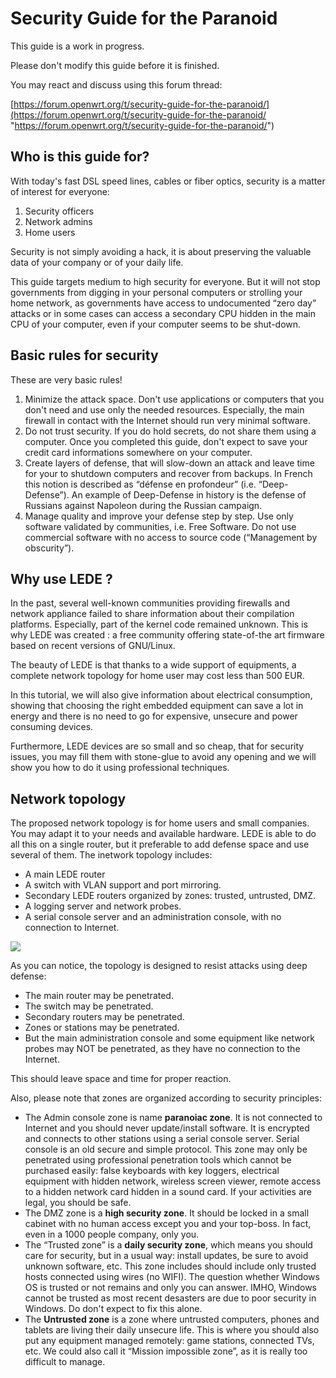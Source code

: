 # Security Guide for the Paranoid

This guide is a work in progress.

Please don't modify this guide before it is finished.

You may react and discuss using this forum thread:

[https://forum.openwrt.org/t/security-guide-for-the-paranoid/](https://forum.openwrt.org/t/security-guide-for-the-paranoid/ "https://forum.openwrt.org/t/security-guide-for-the-paranoid/")

## Who is this guide for?

With today's fast DSL speed lines, cables or fiber optics, security is a matter of interest for everyone:

1. Security officers
2. Network admins
3. Home users

Security is not simply avoiding a hack, it is about preserving the valuable data of your company or of your daily life.

This guide targets medium to high security for everyone. But it will not stop governments from digging in your personal computers or strolling your home network, as governments have access to undocumented “zero day” attacks or in some cases can access a secondary CPU hidden in the main CPU of your computer, even if your computer seems to be shut-down.

## Basic rules for security

These are very basic rules!

1. Minimize the attack space. Don't use applications or computers that you don't need and use only the needed resources. Especially, the main firewall in contact with the Internet should run very minimal software.
2. Do not trust security. If you do hold secrets, do not share them using a computer. Once you completed this guide, don't expect to save your credit card informations somewhere on your computer.
3. Create layers of defense, that will slow-down an attack and leave time for your to shutdown computers and recover from backups. In French this notion is described as “défense en profondeur” (i.e. “Deep-Defense”). An example of Deep-Defense in history is the defense of Russians against Napoleon during the Russian campaign.
4. Manage quality and improve your defense step by step. Use only software validated by communities, i.e. Free Software. Do not use commercial software with no access to source code (“Management by obscurity”).

## Why use LEDE ?

In the past, several well-known communities providing firewalls and network appliance failed to share information about their compilation platforms. Especially, part of the kernel code remained unknown. This is why LEDE was created : a free community offering state-of-the art firmware based on recent versions of GNU/Linux.

The beauty of LEDE is that thanks to a wide support of equipments, a complete network topology for home user may cost less than 500 EUR.

In this tutorial, we will also give information about electrical consumption, showing that choosing the right embedded equipment can save a lot in energy and there is no need to go for expensive, unsecure and power consuming devices.

Furthermore, LEDE devices are so small and so cheap, that for security issues, you may fill them with stone-glue to avoid any opening and we will show you how to do it using professional techniques.

## Network topology

The proposed network topology is for home users and small companies. You may adapt it to your needs and available hardware. LEDE is able to do all this on a single router, but it preferable to add defense space and use several of them. The inetwork topology includes:

- A main LEDE router
- A switch with VLAN support and port mirroring.
- Secondary LEDE routers organized by zones: trusted, untrusted, DMZ.
- A logging server and network probes.
- A serial console server and an administration console, with no connection to Internet.

[![](/_media/media/docs/howto/security_topology_0001.png)](/_detail/media/docs/howto/security_topology_0001.png?id=docs%3Aguide-user%3Asecurity%3Asecurity_guide_for_the_paranoid "media:docs:howto:security_topology_0001.png")

As you can notice, the topology is designed to resist attacks using deep defense:

- The main router may be penetrated.
- The switch may be penetrated.
- Secondary routers may be penetrated.
- Zones or stations may be penetrated.
- But the main administration console and some equipment like network probes may NOT be penetrated, as they have no connection to the Internet.

This should leave space and time for proper reaction.

Also, please note that zones are organized according to security principles:

- The Admin console zone is name **paranoiac zone**. It is not connected to Internet and you should never update/install software. It is encrypted and connects to other stations using a serial console server. Serial console is an old secure and simple protocol. This zone may only be penetrated using professional penetration tools which cannot be purchased easily: false keyboards with key loggers, electrical equipment with hidden network, wireless screen viewer, remote access to a hidden network card hidden in a sound card. If your activities are legal, you should be safe.
- The DMZ zone is a **high security zone**. It should be locked in a small cabinet with no human access except you and your top-boss. In fact, even in a 1000 people company, only you.
- The “Trusted zone” is a **daily security zone**, which means you should care for security, but in a usual way: install updates, be sure to avoid unknown software, etc. This zone includes should include only trusted hosts connected using wires (no WIFI). The question whether Windows OS is trusted or not remains and only you can answer. IMHO, Windows cannot be trusted as most recent desasters are due to poor security in Windows. Do don't expect to fix this alone.
- The **Untrusted zone** is a zone where untrusted computers, phones and tablets are living their daily unsecure life. This is where you should also put any equipment managed remotely: game stations, connected TVs, etc. We could also call it “Mission impossible zone”, as it is really too difficult to manage.
